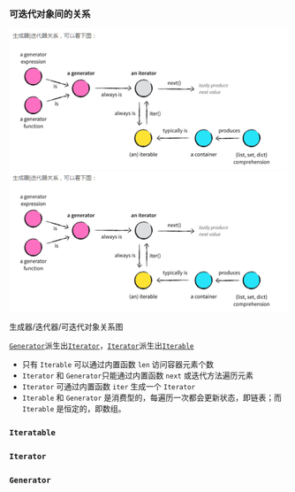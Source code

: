 ### 可迭代对象间的关系

<div class="one-image-container">
  <img src="iterable_iterator_ienerator.png" >

  <img src="image/iterable_iterator_ienerator.png" >
  <p>生成器/迭代器/可迭代对象关系图</p>
<div>



[`Generator`](#generator)派生出[`Iterator`](#iterator)，[`Iterator`](#iterator)派生出[`Iterable`](#iterable)

- 只有 `Iterable` 可以通过内置函数 `len` 访问容器元素个数
- `Iterator` 和 `Generator`只能通过内置函数 `next` 或迭代方法遍历元素
- `Iterator` 可通过内置函数 `iter` 生成一个 `Iterator`
- `Iterable` 和 `Generator` 是消费型的，每遍历一次都会更新状态，即链表；而 `Iterable` 是恒定的，即数组。

### `Iteratable`
### `Iterator`
### `Generator`
